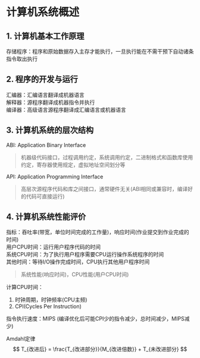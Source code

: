 # 计算机系统概述
## 1. 计算机基本工作原理
存储程序：程序和原始数据存入主存才能执行，一旦执行能在不需干预下自动诸条指令取出执行
## 2. 程序的开发与运行
汇编器：汇编语言翻译成机器语言  
解释器：源程序翻译成机器指令并执行  
编译器：高级语言源程序翻译成汇编语言或机器语言  
## 3. 计算机系统的层次结构
ABI: Application Binary Interface  
>机器级代码接口，过程调用约定，系统调用约定，二进制格式和函数库使用约定，寄存器使用规定，虚拟地址空间划分等  

API: Application Programming Interface  
>高层次源程序代码和库之间接口，通常硬件无关(ABI相同或兼容时，编译好的代码可直接运行)
## 4. 计算机系统性能评价
指标：吞吐率(带宽，单位时间完成的工作量)，响应时间(作业提交到作业完成的时间)  
用户CPU时间：运行用户程序代码的时间  
系统CPU时间：为了执行用户程序需要CPU运行操作系统程序的时间  
其他时间：等待I/O操作完成时间，CPU执行其他用户程序时间  
>系统性能(响应时间)，CPU性能(用户CPU时间)

计算CPU时间：
1. 时钟周期，时钟频率(CPU主频)
2. CPI(Cycles Per Instruction)
   
指令执行速度：MIPS (编译优化后可能CPI少的指令减少，总时间减少，MIPS减少)

Amdahl定律
$$
T_{改进后} = \frac{T_{改进部分}}{M_{改进倍数}} + T_{未改进部分}
$$